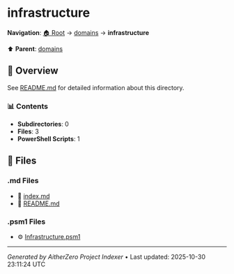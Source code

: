 # infrastructure

**Navigation**: [🏠 Root](../../index.md) → [domains](../index.md) → **infrastructure**

⬆️ **Parent**: [domains](../index.md)

## 📖 Overview

See [README.md](./README.md) for detailed information about this directory.

### 📊 Contents

- **Subdirectories**: 0
- **Files**: 3
- **PowerShell Scripts**: 1

## 📄 Files

### .md Files

- 📝 [index.md](./index.md)
- 📝 [README.md](./README.md)

### .psm1 Files

- ⚙️ [Infrastructure.psm1](./Infrastructure.psm1)

---

*Generated by AitherZero Project Indexer* • Last updated: 2025-10-30 23:11:24 UTC


